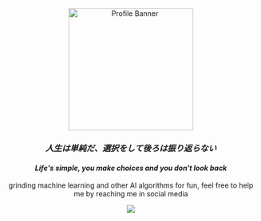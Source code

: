 <div align="center">
<a href="https://static.wikia.nocookie.net/logopedia/images/e/e8/DropoutBear.svg/revision/latest/scale-to-width-down/250?cb=20240115192643">
  <img src="https://static.wikia.nocookie.net/logopedia/images/e/e8/DropoutBear.svg/revision/latest/scale-to-width-down/250?cb=20240115192643" width="250" height="246" alt="Profile Banner">
</a>

<h3><i><b>人生は単純だ、選択をして後ろは振り返らない</b></i></h3>
<h4><i>Life's simple, you make choices and you don't look back</i></h4>

<p>grinding machine learning and other AI algorithms for fun, feel free to help me by reaching me in social media</p>

<a href="https://twitter.com/raulfalks">
  <img src="https://img.shields.io/badge/@raulfalks-9F3443?style=for-the-badge&logo=twitter"/>
</a>
</div>
